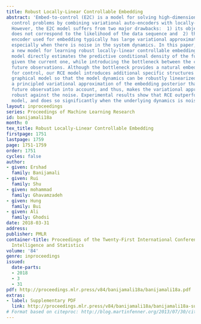 ```yaml
---
title: Robust Locally-Linear Controllable Embedding
abstract: 'Embed-to-control (E2C) is a model for solving high-dimensional optimal
  control problems by combining variational auto-encoders with locally-optimal controllers.
  However, the E2C model suffers from two major drawbacks:  1) its objective function
  does not correspond to the likelihood of the data sequence and  2) the variational
  encoder used for embedding typically has large variational approximation error,
  especially when there is noise in the system dynamics. In this paper, we present
  a new model for learning robust locally-linear controllable embedding (RCE). Our
  model directly estimates the predictive conditional density of the future observation
  given the current one, while introducing the bottleneck between the current and
  future observations. Although the bottleneck provides a natural embedding candidate
  for control, our RCE model introduces additional specific structures in the generative
  graphical model so that the model dynamics can be robustly linearized. We also propose
  a principled variational approximation of the embedding posterior that takes the
  future observation into account, and thus, makes the variational approximation more
  robust against the noise. Experimental results show that RCE outperforms the E2C
  model, and does so significantly when the underlying dynamics is noisy.'
layout: inproceedings
series: Proceedings of Machine Learning Research
id: banijamali18a
month: 0
tex_title: Robust Locally-Linear Controllable Embedding
firstpage: 1751
lastpage: 1759
page: 1751-1759
order: 1751
cycles: false
author:
- given: Ershad
  family: Banijamali
- given: Rui
  family: Shu
- given: mohammad
  family: Ghavamzadeh
- given: Hung
  family: Bui
- given: Ali
  family: Ghodsi
date: 2018-03-31
address: 
publisher: PMLR
container-title: Proceedings of the Twenty-First International Conference on Artificial
  Intelligence and Statistics
volume: '84'
genre: inproceedings
issued:
  date-parts:
  - 2018
  - 3
  - 31
pdf: http://proceedings.mlr.press/v84/banijamali18a/banijamali18a.pdf
extras:
- label: Supplementary PDF
  link: http://proceedings.mlr.press/v84/banijamali18a/banijamali18a-supp.pdf
# Format based on citeproc: http://blog.martinfenner.org/2013/07/30/citeproc-yaml-for-bibliographies/
---
```

